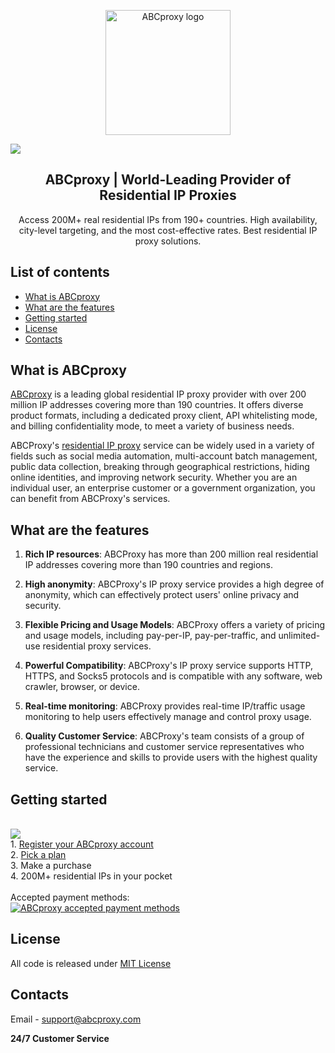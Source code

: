 <p align="center">
    <a href="https://www.abcproxy.com?utm-source=Github&utm-keyword=?01"><img src="https://www.abcproxy.com/img/Header/logo_c.png" alt="ABCproxy logo" width="200"></a>
  </a>
</p>

[<img src="https://i.ibb.co/61zmJxY/8.png">](https://www.abcproxy.com?utm-source=Github&utm-keyword=?01)

<h2 align="center">
  ABCproxy | World-Leading Provider of Residential IP Proxies
</h2>

<p align="center">
Access 200M+ real residential IPs from 190+ countries. High availability, city-level targeting, and the most cost-effective rates. Best residential IP proxy solutions.
</p>

## List of contents

- [What is ABCproxy](#what-is-ABCproxy)
- [What are the features](#What-are-the-features)
- [Getting started](#getting-started)
- [License](#license)
- [Contacts](#contacts)
 
## What is ABCproxy
[ABCproxy](https://www.abcproxy.com?utm-source=Github&utm-keyword=?01) is a leading global residential IP proxy provider with over 200 million IP addresses covering more than 190 countries. It offers diverse product formats, including a dedicated proxy client, API whitelisting mode, and billing confidentiality mode, to meet a variety of business needs.

ABCProxy's [residential IP proxy](https://www.abcproxy.com?utm-source=Github&utm-keyword=?01) service can be widely used in a variety of fields such as social media automation, multi-account batch management, public data collection, breaking through geographical restrictions, hiding online identities, and improving network security. Whether you are an individual user, an enterprise customer or a government organization, you can benefit from ABCProxy's services.

## What are the features

1. **Rich IP resources**: ABCProxy has more than 200 million real residential IP addresses covering more than 190 countries and regions.


2. **High anonymity**: ABCProxy's IP proxy service provides a high degree of anonymity, which can effectively protect users' online privacy and security.


3. **Flexible Pricing and Usage Models**: ABCProxy offers a variety of pricing and usage models, including pay-per-IP, pay-per-traffic, and unlimited-use residential proxy services.


4. **Powerful Compatibility**: ABCProxy's IP proxy service supports HTTP, HTTPS, and Socks5 protocols and is compatible with any software, web crawler, browser, or device.


5. **Real-time monitoring**: ABCProxy provides real-time IP/traffic usage monitoring to help users effectively manage and control proxy usage.


6. **Quality Customer Service**: ABCProxy's team consists of a group of professional technicians and customer service representatives who have the experience and skills to provide users with the highest quality service.

## Getting started
<br>[<img src="https://i.ibb.co/LhGS4jn/image.png">](https://www.abcproxy.com?utm-source=Github&utm-keyword=?01)
<br> 1. [Register your ABCproxy account](https://https://www.abcproxy.com/login.html?utm-source=Github&utm-keyword=?01)
<br> 2. [Pick a plan](https://https://www.abcproxy.com/pricing.html?utm-source=Github&utm-keyword=?01)
<br> 3. Make a purchase
<br> 4. 200M+ residential IPs in your pocket
<br><br>Accepted payment methods:
<br>[<img src="https://i.ibb.co/0XMDDPW/ABC.png" alt="ABCproxy accepted payment methods">](https://www.abcproxy.com?utm-source=Github&utm-keyword=?01)

## License

All code is released under [MIT License](https://github.com/ABCproxy/Residential-IP/blob/main/MIT%20License)

## Contacts
Email - support@abcproxy.com
  
**24/7 Customer Service**
